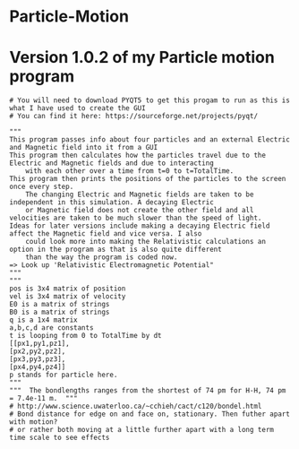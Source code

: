 # Particle-Motion
# Version 1.0.2 of my Particle motion program 

    # You will need to download PYQT5 to get this progam to run as this is what I have used to create the GUI
    # You can find it here: https://sourceforge.net/projects/pyqt/
    
    """
    This program passes info about four particles and an external Electric and Magnetic field into it from a GUI
    This program then calculates how the particles travel due to the Electric and Magnetic fields and due to interacting
        with each other over a time from t=0 to t=TotalTime.
    This program then prints the positions of the particles to the screen once every step.
        The changing Electric and Magnetic fields are taken to be independent in this simulation. A decaying Electric
        or Magnetic field does not create the other field and all velocities are taken to be much slower than the speed of light.
    Ideas for later versions include making a decaying Electric field affect the Magnetic field and vice versa. I also
        could look more into making the Relativistic calculations an option in the program as that is also quite different
        than the way the program is coded now.
    => Look up 'Relativistic Electromagnetic Potential"
    """
    """
    pos is 3x4 matrix of position
    vel is 3x4 matrix of velocity
    E0 is a matrix of strings
    B0 is a matrix of strings
    q is a 1x4 matrix
    a,b,c,d are constants
    t is looping from 0 to TotalTime by dt
    [[px1,py1,pz1],
    [px2,py2,pz2],
    [px3,py3,pz3],
    [px4,py4,pz4]]
    p stands for particle here.
    """
    """  The bondlengths ranges from the shortest of 74 pm for H-H, 74 pm = 7.4e-11 m.  """
    # http://www.science.uwaterloo.ca/~cchieh/cact/c120/bondel.html 
    # Bond distance for edge on and face on, stationary. Then futher apart with motion?
    # or rather both moving at a little further apart with a long term time scale to see effects

